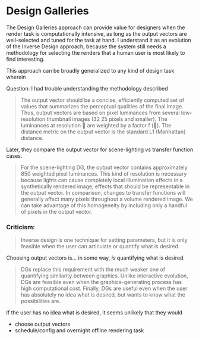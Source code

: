 # Design Galleries

The Design Galleries approach can provide value for designers when the render task is computationally intensive, as long as the output vectors are well-selected and tuned for the task at hand. I understand it as an evolution of the Inverse Design approach, because the system still needs a methodology for selecting the renders that a human user is most likely to find interesting.

This approach can be broadly generalized to any kind of design task wherein

Question:
I had trouble understanding the methodology described

> The output vector should be a concise, efficiently computed set
of values that summarizes the perceptual qualities of the final image. Thus, output vectors are based on pixel luminances from several low-resolution thumbnail images (32  25 pixels and smaller).
The luminances at resolution  are weighted by a factor f (). The
distance metric on the output vector is the standard L1
(Manhattan) distance.

Later, they compare the output vector for scene-lighting vs transfer function cases.

> For the scene-lighting DG, the output vector contains approximately 850 weighted pixel luminances. This kind of resolution is necessary because lights can cause completely local illumination effects in a synthetically rendered image, effects that should be representable in the output vector. In comparison, changes to transfer functions will generally affect many pixels throughout a volume rendered image. We can take advantage of this homogeneity by including only a handful of pixels in the output vector.

### Criticism:

> Inverse design is one technique for setting parameters, but it is
only feasible when the user can articulate or quantify what is desired.

Choosing output vectors is... in some way, _is_ quantifying what is desired.

>DGs replace this requirement with the much weaker one of
quantifying similarity between graphics. Unlike interactive evolution, DGs are feasible even when the graphics-generating process has high computational cost. Finally, DGs are useful even when the user has absolutely no idea what is desired, but wants to know what
the possibilities are.

If the user has no idea what is desired, it seems unlikely that they would
* choose output vectors
* schedule/config and overnight offline rendering task
